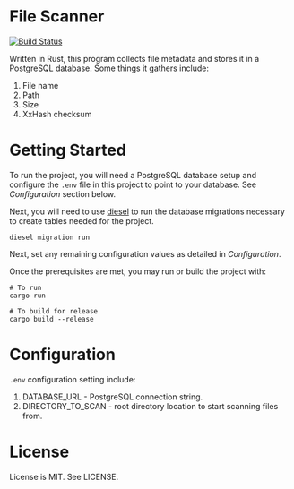 # File Scanner

[![Build Status](https://travis-ci.org/jlprince21/file_scanner.svg?branch=master)](https://travis-ci.org/jlprince21/file_scanner)

Written in Rust, this program collects file metadata and stores it in a PostgreSQL
database. Some things it gathers include:

1. File name
2. Path
3. Size
4. XxHash checksum

# Getting Started

To run the project, you will need a PostgreSQL database setup and configure the
`.env` file in this project to point to your database. See *Configuration* section
below.

Next, you will need to use [diesel](http://diesel.rs/) to run the database migrations
necessary to create tables needed for the project.

```
diesel migration run
```

Next, set any remaining configuration values as detailed in *Configuration*.

Once the prerequisites are met, you may run or build the project with:

```
# To run
cargo run

# To build for release
cargo build --release

```

# Configuration

`.env` configuration setting include:

1. DATABASE_URL - PostgreSQL connection string.
2. DIRECTORY_TO_SCAN - root directory location to start scanning files from.

# License

License is MIT. See LICENSE.